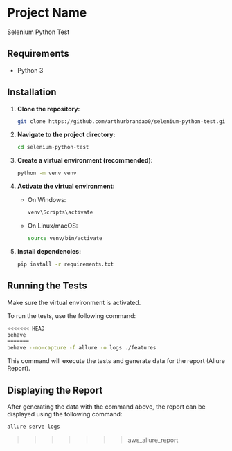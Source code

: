 # Project Name

Selenium Python Test

## Requirements

- Python 3

## Installation

1. **Clone the repository:**

    ```bash
    git clone https://github.com/arthurbrandao0/selenium-python-test.git
    ```

2. **Navigate to the project directory:**

    ```bash
    cd selenium-python-test
    ```

3. **Create a virtual environment (recommended):**

    ```bash
    python -m venv venv
    ```

4. **Activate the virtual environment:**

    - On Windows:

        ```bash
        venv\Scripts\activate
        ```

    - On Linux/macOS:

        ```bash
        source venv/bin/activate
        ```

5. **Install dependencies:**

    ```bash
    pip install -r requirements.txt
    ```

## Running the Tests

Make sure the virtual environment is activated.

To run the tests, use the following command:

```bash
<<<<<<< HEAD
behave
=======
behave --no-capture -f allure -o logs ./features
```

This command will execute the tests and generate data for the report (Allure Report).

## Displaying the Report

After generating the data with the command above, the report can be displayed using the following command:

```bash
allure serve logs
```
>>>>>>> aws_allure_report
